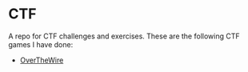 # CTF
A repo for CTF challenges and exercises.
These are the following CTF games I have done:
  * [OverTheWire](OverTheWire)

